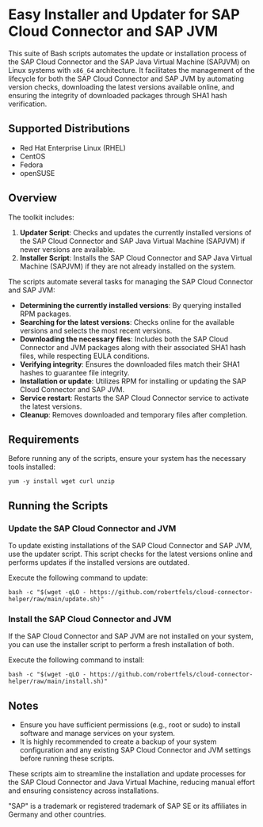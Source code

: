 # Easy Installer and Updater for SAP Cloud Connector and SAP JVM

This suite of Bash scripts automates the update or installation process of the SAP Cloud Connector and the SAP Java Virtual Machine (SAPJVM) on Linux systems with `x86_64` architecture. It facilitates the management of the lifecycle for both the SAP Cloud Connector and SAP JVM by automating version checks, downloading the latest versions available online, and ensuring the integrity of downloaded packages through SHA1 hash verification.

## Supported Distributions
- Red Hat Enterprise Linux (RHEL)
- CentOS
- Fedora
- openSUSE

## Overview

The toolkit includes:

1. **Updater Script**: Checks and updates the currently installed versions of the SAP Cloud Connector and SAP Java Virtual Machine (SAPJVM) if newer versions are available.
2. **Installer Script**: Installs the SAP Cloud Connector and SAP Java Virtual Machine (SAPJVM) if they are not already installed on the system.

The scripts automate several tasks for managing the SAP Cloud Connector and SAP JVM:

- **Determining the currently installed versions**: By querying installed RPM packages.
- **Searching for the latest versions**: Checks online for the available versions and selects the most recent versions.
- **Downloading the necessary files**: Includes both the SAP Cloud Connector and JVM packages along with their associated SHA1 hash files, while respecting EULA conditions.
- **Verifying integrity**: Ensures the downloaded files match their SHA1 hashes to guarantee file integrity.
- **Installation or update**: Utilizes RPM for installing or updating the SAP Cloud Connector and SAP JVM.
- **Service restart**: Restarts the SAP Cloud Connector service to activate the latest versions.
- **Cleanup**: Removes downloaded and temporary files after completion.

## Requirements

Before running any of the scripts, ensure your system has the necessary tools installed:

```shell
yum -y install wget curl unzip
```

## Running the Scripts

### Update the SAP Cloud Connector and JVM

To update existing installations of the SAP Cloud Connector and SAP JVM, use the updater script. This script checks for the latest versions online and performs updates if the installed versions are outdated.

Execute the following command to update:

```shell
bash -c "$(wget -qLO - https://github.com/robertfels/cloud-connector-helper/raw/main/update.sh)"
```

### Install the SAP Cloud Connector and JVM

If the SAP Cloud Connector and SAP JVM are not installed on your system, you can use the installer script to perform a fresh installation of both.

Execute the following command to install:

```shell
bash -c "$(wget -qLO - https://github.com/robertfels/cloud-connector-helper/raw/main/install.sh)"
```

## Notes

- Ensure you have sufficient permissions (e.g., root or sudo) to install software and manage services on your system.
- It is highly recommended to create a backup of your system configuration and any existing SAP Cloud Connector and JVM settings before running these scripts.

These scripts aim to streamline the installation and update processes for the SAP Cloud Connector and Java Virtual Machine, reducing manual effort and ensuring consistency across installations.

"SAP" is a trademark or registered trademark of SAP SE or its affiliates in Germany and other countries.
